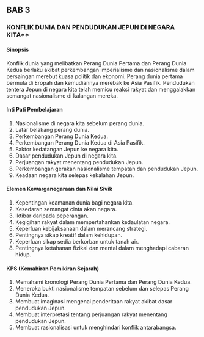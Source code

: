 ## BAB 3
### KONFLIK DUNIA DAN PENDUDUKAN JEPUN DI NEGARA KITA**

#### Sinopsis
Konflik dunia yang melibatkan Perang Dunia Pertama dan Perang Dunia Kedua berlaku akibat perkembangan imperialisme dan nasionalisme dalam persaingan merebut kuasa politik dan ekonomi. Perang dunia pertama bermula di Eropah dan kemudiannya merebak ke Asia Pasifik. Pendudukan tentera Jepun di negara kita telah memicu reaksi rakyat dan menggalakkan semangat nasionalisme di kalangan mereka.

#### Inti Pati Pembelajaran
1. Nasionalisme di negara kita sebelum perang dunia.
2. Latar belakang perang dunia.
3. Perkembangan Perang Dunia Kedua.
4. Perkembangan Perang Dunia Kedua di Asia Pasifik.
5. Faktor kedatangan Jepun ke negara kita.
6. Dasar pendudukan Jepun di negara kita.
7. Perjuangan rakyat menentang pendudukan Jepun.
8. Perkembangan gerakan nasionalisme tempatan dan pendudukan Jepun.
9. Keadaan negara kita selepas kekalahan Jepun.

#### Elemen Kewarganegaraan dan Nilai Sivik
1. Kepentingan keamanan dunia bagi negara kita.
2. Kesedaran semangat cinta akan negara.
3. Iktibar daripada peperangan.
4. Kegigihan rakyat dalam mempertahankan kedaulatan negara.
5. Keperluan kebijaksanaan dalam merancang strategi.
6. Pentingnya sikap kreatif dalam kehidupan.
7. Keperluan sikap sedia berkorban untuk tanah air.
8. Pentingnya ketahanan fizikal dan mental dalam menghadapi cabaran hidup.

#### KPS (Kemahiran Pemikiran Sejarah)
1. Memahami kronologi Perang Dunia Pertama dan Perang Dunia Kedua.
2. Meneroka bukti nasionalisme tempatan sebelum dan selepas Perang Dunia Kedua.
3. Membuat imaginasi mengenai penderitaan rakyat akibat dasar pendudukan Jepun.
4. Membuat interpretasi tentang perjuangan rakyat menentang pendudukan Jepun.
5. Membuat rasionalisasi untuk menghindari konflik antarabangsa.